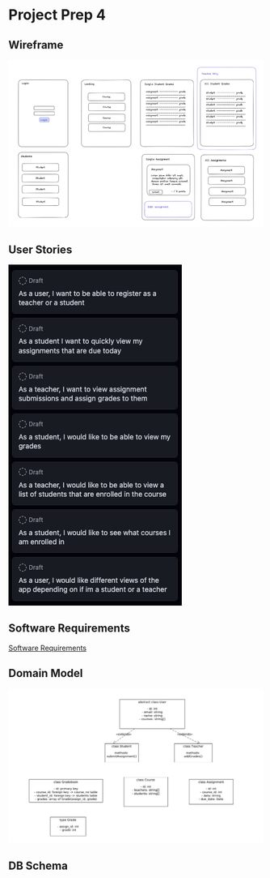 # Project Prep 4

## Wireframe

![nah](wireframe.png)

## User Stories

![nah](userStories.png)

## Software Requirements

[Software Requirements](SoftwareRequirements.md)

## Domain Model

![nah](domain.png)

## DB Schema

